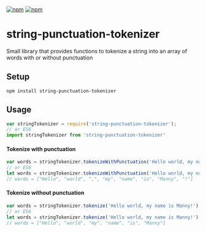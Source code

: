 [![npm](https://img.shields.io/npm/dt/string-punctuation-tokenizer.svg)](https://www.npmjs.com/package/string-punctuation-tokenizer)
[![npm](https://img.shields.io/npm/v/string-punctuation-tokenizer.svg)](https://www.npmjs.com/package/string-punctuation-tokenizer)

# string-punctuation-tokenizer
Small library that provides functions to tokenize a string into an array of words with or without punctuation

## Setup
`npm install string-punctuation-tokenizer`

## Usage
```js
var stringTokenizer = require('string-punctuation-tokenizer');
// or ES6 
import stringTokenizer from 'string-punctuation-tokenizer'
```
#### Tokenize with punctuation
```js
var words = stringTokenizer.tokenizeWithPunctuation('Hello world, my name is Manny!');
// or ES6 
let words = stringTokenizer.tokenizeWithPunctuation('Hello world, my name is Manny!');
// words = ["Hello", "world", ",", "my", "name", "is", "Manny", "!"]
```
#### Tokenize without punctuation
```js
var words = stringTokenizer.tokenize('Hello world, my name is Manny!');
// or ES6 
let words = stringTokenizer.tokenize('Hello world, my name is Manny!');
// words = ["Hello", "world", "my", "name", "is", "Manny"]
```

